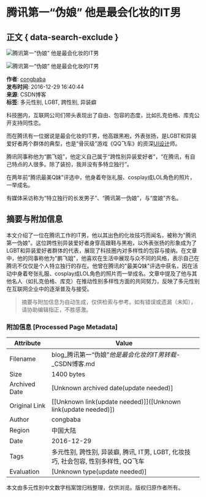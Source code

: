 # 腾讯第一“伪娘” 他是最会化妆的IT男

## 正文 { data-search-exclude }


![腾讯第一“伪娘” 他是最会化妆的IT男](http://upload.chinaz.com/2016/1229/6361862092056981447332313.jpeg)

![腾讯第一“伪娘” 他是最会化妆的IT男](http://upload.chinaz.com/2016/1229/6361862092063221451845638.jpeg)

**作者**: [congbaba](https://blog.csdn.net/congbaba "congbaba")  
**发布时间**: 2016-12-29 16:40:44  
**来源**: CSDN博客  
**标签**: 多元性别, LGBT, 跨性别, 异装癖  

科技圈内，互联网公司们带头表现出了自由、包容的态度，比如扎克伯格、库克公开支持同性恋。

而在腾讯有一位据说是最会化妆的IT男，他高跟黑袍，外表张扬，是LGBT和异装爱好者两个群体的典型，也是“骨灰级”游戏《QQ飞车》的资深[UI设计](https://so.csdn.net/so/search?q=UI%E8%AE%BE%E8%AE%A1&spm=1001.2101.3001.7020)师。

腾讯同事称他为“鹏飞姐”，他定义自己属于“跨性别异装爱好者”，“在腾讯，有自己特点的人很多。除了装扮，我并没有多特立独行”。

在两年前“腾讯最美Q妹”评选中，他身着夸张礼服、cosplay成LOL角色的照片，一举成名。

有媒体采访称为“特立独行的长发男子”、“腾讯第一伪娘”，与“度娘”齐名。
<!-- tcd_original_link https://blog.csdn.net/congbaba/article/details/53929958 -->


## 摘要与附加信息

<!-- tcd_abstract -->
本文介绍了一位在腾讯工作的IT男，他以其出色的化妆技巧而闻名，被称为"腾讯第一伪娘"。这位跨性别异装爱好者身穿高跟鞋与黑袍，以外表张扬的形象成为了LGBT和异装爱好者群体的代表，展现了科技圈内对多样性的包容与接纳。在文章中，他的同事称他为"鹏飞姐"，他喜欢在生活中展现与众不同的风格，表示自己在腾讯不仅仅是个人特立独行的存在。他曾在腾讯的"最美Q妹"评选中获名，因在活动中身着夸张礼服、cosplay成LOL角色的照片而一举成名。文章中提及了他与其他名人（如扎克伯格、库克）在推动性别多样性方面的共同努力，反映了多元性别在互联网企业中的逐渐普及与接受。
<!-- tcd_abstract_end -->

> 摘要与附加信息为自动生成，仅供检索与参考。如有错误或遗漏（未知），请协助编辑指正，不胜感激。

### 附加信息 [Processed Page Metadata]

| Attribute       | Value                                  |
|-----------------|----------------------------------------|
| Filename        | blog_腾讯第一“伪娘”_他是最会化妆的IT男转载_-_CSDN博客.md                             |
| Size            | 1400 bytes                           |
| Archived Date   | [Unknown archived date(update needed)]                             |
| Original Link   | [[Unknown link(update needed)]]([Unknown link(update needed)])                       |
| Author          | congbaba                               |
| Region          | 中国大陆                               |
| Date            | 2016-12-29                                 |
| Tags            | 多元性别, 跨性别, 异装癖, 腾讯, IT男, LGBT, 化妆技巧, 社会包容, 性别多样性, QQ飞车                                 |
| Evaluation            | [Unknown type(update needed)]                                 |
<!-- tcd_table_end -->

本文由多元性别中文数字档案馆归档整理，仅供浏览。版权归原作者所有。
